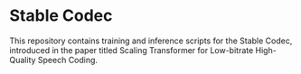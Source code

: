 # Stable Codec
This repository contains training and inference scripts for the Stable Codec, introduced in the paper titled Scaling Transformer for Low-bitrate High-Quality Speech Coding.

